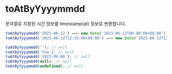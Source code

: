 # toAtByYyyymmdd

문자열로 지정된 시간 정보를 timestamp(at) 정보로 변환합니다.

```ts
toAtByYyyymmdd('2023-06-12') === new Date('2023-06-12T00:00:00+00:00').getTime(); // true
toAtByYyyymmdd('2023-06-12T12:33:00+00:00') === new Date('2023-06-12T12:33:00+00:00').getTime(); // true

toAtByYyyymmdd(''); // null
toAtByYyyymmdd('foo'); // null
toAtByYyyymmdd('2023-99-00'); // null
toAtByYyyymmdd(null); // null
toAtByYyyymmdd(undefined); // null
```